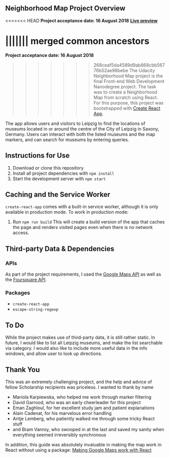 ## Neighborhood Map Project Overview

<<<<<<< HEAD
**Project acceptance date: 16 August 2018**
**[Live preview](https://ajk-neighborhood-map.netlify.com/)**

||||||| merged common ancestors
=======
**Project acceptance date: 16 August 2018**

>>>>>>> 268ceaf5da4589d9ab868cbb56776b52ae98bebe
The Udacity Neighborhood Map project is the final Front-end Web Development Nanodegree project. The task was to create a Neighborhood Map from scratch using React. For this purpose, this project was bootstrapped with [Create React App](https://github.com/facebookincubator/create-react-app).

The app allows users and visitors to Leipzig to find the locations of museums located in or around the centre of the City of Leipzig in Saxony, Germany. Users can interact with both the listed museums and the map markers, and can search for museums by entering queries.

## Instructions for Use

1. Download or clone this repository
2. Install all project dependencies with `npm install`
3. Start the development server with `npm start`

## Caching and the Service Worker

`create-react-app` comes with a built-in service worker, although it is only available in production mode. To work in production mode:
1. Run `npm run build`
This will create a build version of the app that caches the page and renders visited pages even when there is no network access.

## Third-party Data & Dependencies
### APIs
As part of the project requirements, I used the [Google Maps API](https://cloud.google.com/maps-platform/) as well as the [Foursquare API](https://developer.foursquare.com/).
### Packages
* `create-react-app`
* `escape-string-regexp`

## To Do

While the project makes use of third-party data, it is still rather static. In future, I would like to list all Leipzig museums, and make the list searchable via category. I would also like to include more useful data in the info windows, and allow user to look up directions.

## Thank You

This was an extremely challenging project, and the help and advice of fellow Scholarship recipients was priceless. I wanted to thank by name
* Mariola Karpiewska, who helped me work through marker filtering
* David Garrood, who was an early cheerleader for this project
* Eman Zaghloul, for her excellent study jam and patient explanations
* Alain Cadenat, for his marvelous error handling
* Antje Lemberg, who patiently walked me through some tricky React stuff
* and Bram Vanroy, who swooped in at the last and saved my sanity when everything seemed irreversibly synchronous

In addition, this guide was absolutely invaluable in making the map work in React without using a package:
[Making Google Maps work with React](https://www.klaasnotfound.com/2016/11/06/making-google-maps-work-with-react/)
